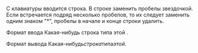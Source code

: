 С клавиатуры вводится строка. В строке заменить пробелы звездочкой. Если встречается подряд несколько пробелов, то их следует заменить одним знаком "*", пробелы в начале и конце строки удалить.

Формат ввода
Какая-нибудь строка типа этой .

Формат вывода
Какая-нибудь*строка*типа*этой*.
